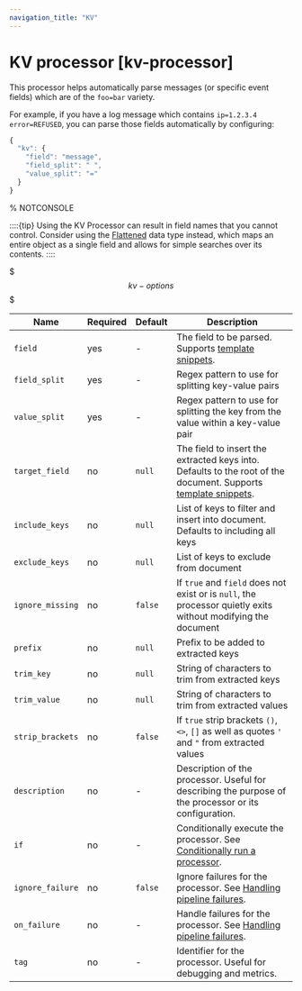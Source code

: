 ```yaml
---
navigation_title: "KV"
---
```


# KV processor [kv-processor]


This processor helps automatically parse messages (or specific event fields) which are of the `foo=bar` variety.

For example, if you have a log message which contains `ip=1.2.3.4 error=REFUSED`, you can parse those fields automatically by configuring:

```js
{
  "kv": {
    "field": "message",
    "field_split": " ",
    "value_split": "="
  }
}
```

%  NOTCONSOLE

::::{tip} 
Using the KV Processor can result in field names that you cannot control. Consider using the [Flattened](flattened.md) data type instead, which maps an entire object as a single field and allows for simple searches over its contents.
::::


$$$kv-options$$$

| Name | Required | Default | Description |
| --- | --- | --- | --- |
| `field` | yes | - | The field to be parsed. Supports [template snippets](ingest.md#template-snippets). |
| `field_split` | yes | - | Regex pattern to use for splitting key-value pairs |
| `value_split` | yes | - | Regex pattern to use for splitting the key from the value within a key-value pair |
| `target_field` | no | `null` | The field to insert the extracted keys into. Defaults to the root of the document. Supports [template snippets](ingest.md#template-snippets). |
| `include_keys` | no | `null` | List of keys to filter and insert into document. Defaults to including all keys |
| `exclude_keys` | no | `null` | List of keys to exclude from document |
| `ignore_missing` | no | `false` | If `true` and `field` does not exist or is `null`, the processor quietly exits without modifying the document |
| `prefix` | no | `null` | Prefix to be added to extracted keys |
| `trim_key` | no | `null` | String of characters to trim from extracted keys |
| `trim_value` | no | `null` | String of characters to trim from extracted values |
| `strip_brackets` | no | `false` | If `true` strip brackets `()`, `<>`, `[]` as well as quotes `'` and `"` from extracted values |
| `description` | no | - | Description of the processor. Useful for describing the purpose of the processor or its configuration. |
| `if` | no | - | Conditionally execute the processor. See [Conditionally run a processor](ingest.md#conditionally-run-processor). |
| `ignore_failure` | no | `false` | Ignore failures for the processor. See [Handling pipeline failures](ingest.md#handling-pipeline-failures). |
| `on_failure` | no | - | Handle failures for the processor. See [Handling pipeline failures](ingest.md#handling-pipeline-failures). |
| `tag` | no | - | Identifier for the processor. Useful for debugging and metrics. |


